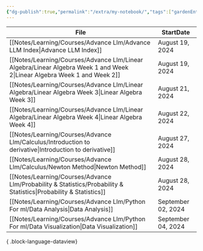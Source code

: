 ```yaml
---
{"dg-publish":true,"permalink":"/extra/my-notebook/","tags":["gardenEntry"]}
---
```



| File                                                                                                                        | StartDate          |
| --------------------------------------------------------------------------------------------------------------------------- | ------------------ |
| [[Notes/Learning/Courses/Advance Llm/Advance LLM Index\|Advance LLM Index]]                                              | August 19, 2024    |
| [[Notes/Learning/Courses/Advance Llm/Linear Algebra/Linear Algebra Week 1 and Week 2\|Linear Algebra Week 1 and Week 2]] | August 19, 2024    |
| [[Notes/Learning/Courses/Advance Llm/Linear Algebra/Linear Algebra Week 3\|Linear Algebra Week 3]]                       | August 21, 2024    |
| [[Notes/Learning/Courses/Advance Llm/Linear Algebra/Linear Algebra Week 4\|Linear Algebra Week 4]]                       | August 22, 2024    |
| [[Notes/Learning/Courses/Advance Llm/Calculus/Introduction to derivative\|Introduction to derivative]]                   | August 27, 2024    |
| [[Notes/Learning/Courses/Advance Llm/Calculus/Newton Method\|Newton Method]]                                             | August 28, 2024    |
| [[Notes/Learning/Courses/Advance Llm/Probability & Statistics/Probability & Statistics\|Probability & Statistics]]       | August 28, 2024    |
| [[Notes/Learning/Courses/Advance Llm/Python For ml/Data Analysis\|Data Analysis]]                                        | September 02, 2024 |
| [[Notes/Learning/Courses/Advance Llm/Python For ml/Data Visualization\|Data Visualization]]                              | September 04, 2024 |

{ .block-language-dataview}


